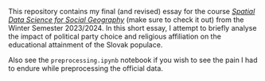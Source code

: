 This repository contains my final (and revised) essay for the course [*Spatial Data Science for Social Geography*](https://martinfleischmann.net/sds/) (make sure to check it out) from the Winter Semester 2023/2024. In this short essay, I attempt to briefly analyse the impact of political party choice and religious affiliation on the educational attainment of the Slovak populace.

Also see the `preprocessing.ipynb` notebook if you wish to see the pain I had to endure while preprocessing the official data.